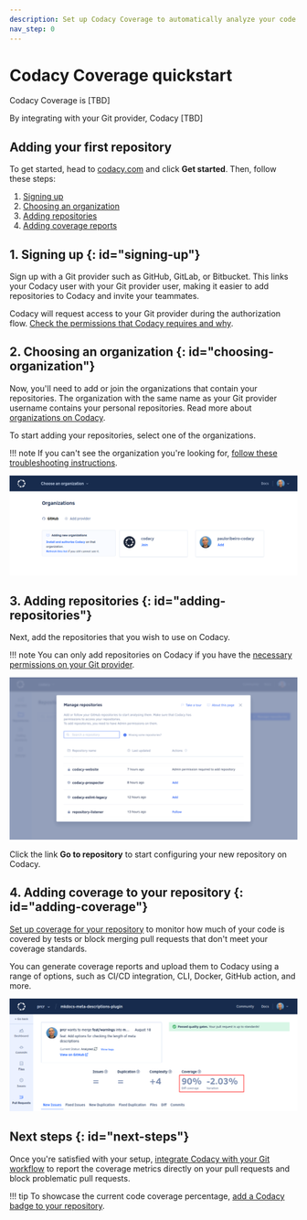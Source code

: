 ```yaml
---
description: Set up Codacy Coverage to automatically analyze your code coverage reports and calculate coverage metrics for every commit and pull request.
nav_step: 0
---
```


# Codacy Coverage quickstart

Codacy Coverage is [TBD]
<!--TODO Review
    an automated code quality and coverage platform that analyzes your source code and identifies issues as you go, helping your team ship robust software by scanning over 40 programming languages, such as JavaScript, Python, Java, C#, and PHP.
-->

By integrating with your Git provider, Codacy [TBD]
<!--TODO Review
    keeps track of your team’s work, analyzes relevant commits, highlights problems, suggests improvements, and protects your codebase from unwelcome changes. From organization and repository level to individual files, pull requests, and commits, Codacy monitors the following metrics across your projects:

    -   **Coverage**: the percentage of lines of code covered by automated tests
-->

## Adding your first repository

<!--TODO {--% include-markdown "../assets/includes/nav-multistep-quickstart.md" %--}-->

To get started, head to [<span class="skip-vale">codacy.com</span>](https://www.codacy.com/) and click **Get started**<!--TODO Review link-->. Then, follow these steps:

1.  [Signing up](#signing-up)
1.  [Choosing an organization](#choosing-organization)
1.  [Adding repositories](#adding-repositories)
1.  [Adding coverage reports](#adding-coverage)

## 1. Signing up {: id="signing-up"}

Sign up with a Git provider such as GitHub, GitLab, or Bitbucket. This links your Codacy user with your Git provider user, making it easier to add repositories to Codacy and invite your teammates.

Codacy will request access to your Git provider during the authorization flow. [Check the permissions that Codacy requires and why](../../getting-started/which-permissions-does-codacy-need-from-my-account.md).

## 2. Choosing an organization {: id="choosing-organization"}

Now, you'll need to add or join the organizations that contain your repositories. The organization with the same name as your Git provider username contains your personal repositories. Read more about [organizations on Codacy](../../organizations/what-are-organizations.md).

To start adding your repositories, select one of the organizations.

!!! note
    If you can't see the organization you're looking for, [follow these troubleshooting instructions](../../faq/troubleshooting/why-cant-i-see-my-organization.md).

![Choosing an organization](../../organizations/images/organization-add.png)  

## 3. Adding repositories {: id="adding-repositories"}

Next, add the repositories that you wish to use on Codacy.

!!! note
    You can only add repositories on Codacy if you have the [necessary permissions on your Git provider](../../organizations/roles-and-permissions-for-organizations.md).

![Adding repositories](../../organizations/images/repositories-add.png)

Click the link **Go to repository** to start configuring your new repository on Codacy.

## 4. Adding coverage to your repository {: id="adding-coverage"}

[Set up coverage for your repository](../../coverage-reporter/index.md) to monitor how much of your code is covered by tests or block merging pull requests that don't meet your coverage standards.

You can generate coverage reports and upload them to Codacy using a range of options, such as CI/CD integration, CLI, Docker, GitHub action, and more.

![Adding coverage to your repository](../../coverage-reporter/images/coverage-codacy-ui.png)

## Next steps {: id="next-steps"}

Once you're satisfied with your setup, [integrate Codacy with your Git workflow](integrating-codacy-with-your-git-workflow.md) to report the coverage metrics directly on your pull requests and block problematic pull requests.

!!! tip
    To showcase the current code coverage percentage, [add a Codacy badge to your repository](../../getting-started/adding-a-codacy-badge.md).
